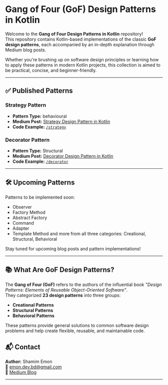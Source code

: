 # Gang of Four (GoF) Design Patterns in Kotlin

Welcome to the **Gang of Four Design Patterns in Kotlin** repository!  
This repository contains Kotlin-based implementations of the classic **GoF design patterns**, each accompanied by an in-depth explanation through Medium blog posts.

Whether you're brushing up on software design principles or learning how to apply these patterns in modern Kotlin projects, this collection is aimed to be practical, concise, and beginner-friendly.

---

## ✅ Published Patterns

###  Strategy Pattern
- **Pattern Type:** behavioural 
- **Medium Post:** [Strategy Design Pattern in Kotlin](https://medium.com/@emon.dev.bd/strategy-design-pattern-in-kotlin-e9d61ad78ffb)
- **Code Example:** [`/strategy`](https://github.com/shamim-emon/GangOfFourDesignPatterns/tree/main/src/main/kotlin/behavioral/strategy)

### Decorator Pattern
- **Pattern Type:** Structural
- **Medium Post:** [Decorator Design Pattern in Kotlin](https://medium.com/@emon.dev.bd/decorator-design-pattern-in-kotlin-368c64eff571)
- **Code Example:** [`/decorator`](https://github.com/shamim-emon/GangOfFourDesignPatterns/tree/main/src/main/kotlin/structural/decorator)


---

## 🛠️ Upcoming Patterns

Patterns to be implemented soon:
- Observer
- Factory Method
- Abstract Factory
- Command
- Adapter
- Template Method  and more from all three categories: Creational, Structural, Behavioral

Stay tuned for upcoming blog posts and pattern implementations!

---

## 📚 What Are GoF Design Patterns?

The **Gang of Four (GoF)** refers to the authors of the influential book *"Design Patterns: Elements of Reusable Object-Oriented Software"*.  
They categorized **23 design patterns** into three groups:
- **Creational Patterns**
- **Structural Patterns**
- **Behavioral Patterns**

These patterns provide general solutions to common software design problems and help create flexible, reusable, and maintainable code.


## 📬 Contact

**Author:** Shamim Emon  
📧 [emon.dev.bd@gmail.com](mailto:emon.dev.bd@gmail.com)  
📝 [Medium Blog](https://medium.com/@emon.dev.bd)

---

<!--## 📄 License

This project is licensed under the MIT License. See the [LICENSE](./LICENSE) file for details. ->
